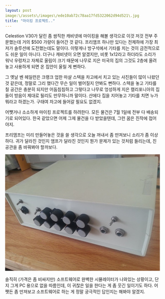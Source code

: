 ```yaml
---
layout: post
image:\/assets\/images\/ede10ab72c78aa17fd5322062d94d521\.jpg
title: "마이킹 프로젝트.."
---
```



Celestion V30가 달린 좀 쌈직한 캐비넷에 마이킹을 해볼 생각으로 이것 저것 전부 주문했는데 거의 $500 가량이 들어간 것 같다. 프리앰프 하나만 있다는 전제하에 가장 최저가 솔루션에 도전했는데도 말이다. 이렇게나 방구석에서 기타를 치는 것이 금전적으로도 쉬운 일이 아니다. 더구나 캐비넷이 오면 알겠지만, 비롯 1x12라고 하더라도 소리가 워낙 우렁차고 자체로 울림이 크기 때문에 나무로 지은 미국의 집의 그것도 2층에 올려놓고 사용하게 되면 온 집안이 울릴 게 뻔하다.




그 옛날 벤 헤일런은 크랭크 업한 마샬 스텍을 차고에서 치고 있는 사진들이 많이 나왔던 것 같은데, 정말로 그리 했다간 무슨 일이 벌어질지 안봐도 뻔하다. 스텍을 놓고 기타를 칠 공간은 충분히 되지만 어둠침침하고 그렇다고 나무로 엉성하게 지은 캘리포니아의 집들이 방음이 제대로 될리도 만무하니까 말이다. 산에다 집을 지어놓고 기타를 치면 누가 뭐라고 하겠는가. 구태여 차고에 들어갈 필요도 없겠지.




어쩃거나 소소하게 마이킹 프로젝트를 하려한다. 모든 물건은 7월 1일에 전부 다 배송되기로 되어있다. 한국 같았으면 어제 그제 물건을 다 받았을텐데, 그런 꿈은 진작에 접어야지.  




프리앰프는 미리 만들어놓은 것을 쓸 생각으로 오늘 꺼내서 좀 만져보니 소리가 좀 이상하다. 귀가 달라진 것인지 앰프가 달라진 것인지 뭔가 문제가 있는 것처럼 들리는데, 진공관을 좀 바꿔봐야 할까보다.









![image](/assets/images/ede10ab72c78aa17fd5322062d94d521.jpg)







솔직히 (가격은 좀 비싸지만) 소프트웨어로 완벽한 시뮬레이터가 나와있는 상황이고, 단지 그게 PC 용으로 없을 따름인데, 이 귀찮은 일을 한다는 게 좀 웃긴 일이기도 하다. 어쨋든 좀 만져보고 소프트웨어로 하는 게 정말 궁극적인 답인지는 해봐야 알겠지.


